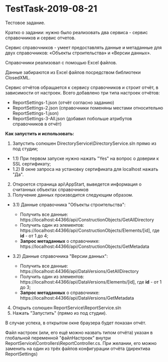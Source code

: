 ﻿# TestTask-2019-08-21

Тестовое задание.

Кратко о задании: нужно было реализовать два сервиса - сервис справочников и сервис отчетов.

Сервис справочников - умеет предоставлять данные 
и метаданные для двух справочников: «Объекты строительства» и «Версии данных».

Справочники реализовал с помощью Excel файлов.

Данные забираются из Excel файлов посредством библиотеки ClosedXML.

Сервис отчётов обращается к сервису справочников и строит отчёт, в зависимости от настроек.
Всего добавлено три типа настроек отчётов:

- ReportSettings-1.json (отчёт согласно заданию)
- ReportSettings-2.json (справочники поменяны местами относительно ReportSettings-1.json)
- ReportSettings-3-All.json (добавил побольше атрибутов справочников в отчёт)

**Как запустить и использовать:**

1) Запустить солюшен DirectoryService\DirectoryService.sln прямо из под студии;
- 1.1) При первом запуске нужно нажать "Yes" на вопрос о доверии к SSL сертификату;
- 1.2) В окне запроса на установку сертификата для localhost нажать "Да".

2) Откроется страница api\AppStart, выведется информация о считанных объектах справочников
3) Получение данных производится следующим образом.
- 3.1) Данные справочника "Объекты строительства":
  - Получить все данные: https://localhost:44366/api/ConstructionObjects/GetAllDirectory
  - Получить один из элементов: https://localhost:44366/api/ConstructionObjects/Elements/[id], где **id** - от 1 до 4;
  - **Запрос метаданных** о справочнике: https://localhost:44366/api/ConstructionObjects/GetMetadata

- 3.2) Данные справочника "Версии данных":
  - Получить все данные: https://localhost:44366/api/DataVersions/GetAllDirectory
  - Получить один из элементов: https://localhost:44366/api/DataVersions/Elements/[id], где **id** - от 1 до 3;
  - **Запрос метаданных** о справочнике: https://localhost:44366/api/DataVersions/GetMetadata
  
4) Открыть солюшен ReportService\ReportService.sln
5) Нажать "Запустить" (прямо из под студии).

В случае успеха, в открытом окне браузера будет показан отчёт.

Файл настроек (или, его ещё можно назвать типом отчёта) указан в глобальной переменной "файлНастроек" внутри ReportService\Controllers\ReportController.cs.
При желании, его можно заменить на один из трёх файлов конфигурации отчёта (директива ReportSettings)
  
  